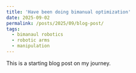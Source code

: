 ```yaml
---
title: 'Have been doing bimanual optimization'
date: 2025-09-02
permalink: /posts/2025/09/blog-post/
tags:
  - bimanaul robotics
  - robotic arms
  - manipulation
---
```


This is a starting blog post on my journey.
